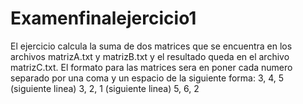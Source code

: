# Examenfinalejercicio1
El ejercicio calcula la suma de dos matrices que se encuentra en los archivos matrizA.txt y matrizB.txt y el resultado queda en el archivo matrizC.txt.
El formato para las matrices sera en poner cada numero separado por una coma y un espacio de la siguiente forma:
3, 4, 5 (siguiente linea)
3, 2, 1 (siguiente linea)
5, 6, 2


